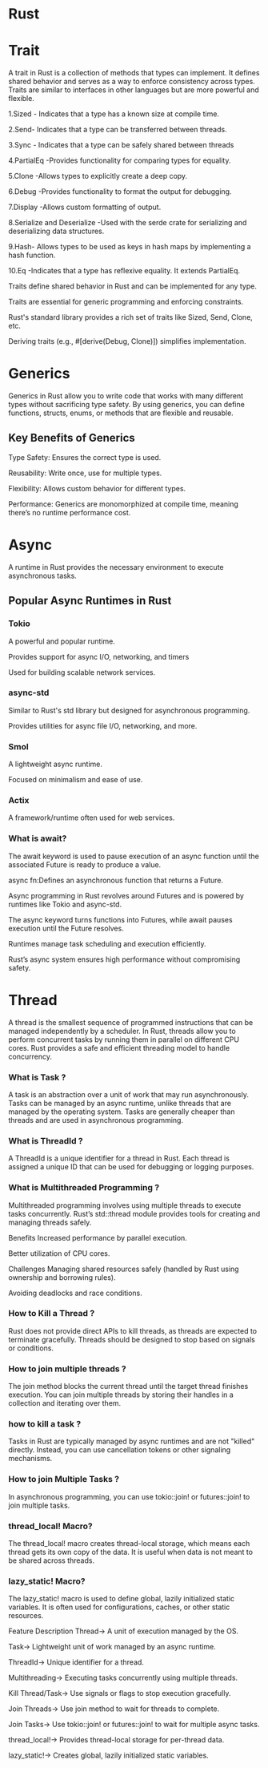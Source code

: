 # Rust 

# Trait 
A trait in Rust is a collection of methods that types can implement. It defines shared behavior and serves as a way to enforce consistency across types. Traits are similar to interfaces in other languages but are more powerful and flexible.

1.Sized - Indicates that a type has a known size at compile time.

2.Send- Indicates that a type can be transferred between threads.

3.Sync - Indicates that a type can be safely shared between threads

4.PartialEq -Provides functionality for comparing types for equality.

5.Clone -Allows types to explicitly create a deep copy.

6.Debug -Provides functionality to format the output for debugging.

7.Display -Allows custom formatting of output.

8.Serialize and Deserialize -Used with the serde crate for serializing and deserializing data structures.

9.Hash- Allows types to be used as keys in hash maps by implementing a hash function.

10.Eq -Indicates that a type has reflexive equality. It extends PartialEq.


Traits define shared behavior in Rust and can be implemented for any type.

Traits are essential for generic programming and enforcing constraints.

Rust's standard library provides a rich set of traits like Sized, Send, Clone, etc.

Deriving traits (e.g., #[derive(Debug, Clone)]) simplifies implementation.


# Generics
Generics in Rust allow you to write code that works with many different types without sacrificing type safety. By using generics, you can define functions, structs, enums, or methods that are flexible and reusable.

## Key Benefits of Generics
Type Safety: Ensures the correct type is used.

Reusability: Write once, use for multiple types.

Flexibility: Allows custom behavior for different types.

Performance: Generics are monomorphized at compile time, 
meaning there’s no runtime performance cost.


# Async 
A runtime in Rust provides the necessary environment to execute asynchronous tasks.

## Popular Async Runtimes in Rust
### Tokio
A powerful and popular runtime.

Provides support for async I/O, networking, and timers 

Used for building scalable network services.

### async-std
Similar to Rust's std library but designed for asynchronous programming.

Provides utilities for async file I/O, networking, and more.

### Smol
A lightweight async runtime.

Focused on minimalism and ease of use.

### Actix

A framework/runtime often used for web services.

### What is await?
The await keyword is used to pause execution of an async function until the associated Future is ready to produce a value.

async fn:Defines an asynchronous function that returns a Future.

Async programming in Rust revolves around Futures and is powered by runtimes like Tokio and async-std.

The async keyword turns functions into Futures, while await pauses execution until the Future resolves.

Runtimes manage task scheduling and execution efficiently.

Rust’s async system ensures high performance without compromising safety.


# Thread 
A thread is the smallest sequence of programmed instructions that can be managed independently by a scheduler. In Rust, threads allow you to perform concurrent tasks by running them in parallel on different CPU cores. Rust provides a safe and efficient threading model to handle concurrency.

### What is Task ?
A task is an abstraction over a unit of work that may run asynchronously. Tasks can be managed by an async runtime, unlike threads that are managed by the operating system.
Tasks are generally cheaper than threads and are used in asynchronous programming.

### What is ThreadId ?
A ThreadId is a unique identifier for a thread in Rust. Each thread is assigned a unique ID that can be used for debugging or logging purposes.


### What is Multithreaded Programming ?
Multithreaded programming involves using multiple threads to execute tasks concurrently. Rust’s std::thread module provides tools for creating and managing threads safely.

Benefits
Increased performance by parallel execution.

Better utilization of CPU cores.

Challenges
Managing shared resources safely (handled by Rust using ownership and borrowing rules).

Avoiding deadlocks and race conditions.

### How to Kill a Thread ?
Rust does not provide direct APIs to kill threads, as threads are expected to terminate gracefully. Threads should be designed to stop based on signals or conditions.

### How to join multiple threads ?
The join method blocks the current thread until the target thread finishes execution. You can join multiple threads by storing their handles in a collection and iterating over them.

### how to kill a task ?
Tasks in Rust are typically managed by async runtimes and are not "killed" directly. Instead, you can use cancellation tokens or other signaling mechanisms.

### How to join Multiple Tasks ?
In asynchronous programming, you can use tokio::join! or futures::join! to join multiple tasks.

### thread_local! Macro?
The thread_local! macro creates thread-local storage, which means each thread gets its own copy of the data. It is useful when data is not meant to be shared across threads.

### lazy_static! Macro?
The lazy_static! macro is used to define global, lazily initialized static variables. It is often used for configurations, caches, or other static resources.


Feature	                Description
Thread->	                A unit of execution managed by the OS.

Task->	                Lightweight unit of work managed by an async runtime.

ThreadId->	            Unique identifier for a thread.

Multithreading->	        Executing tasks concurrently using multiple threads.

Kill Thread/Task->	    Use signals or flags to stop execution gracefully.

Join Threads->	        Use join method to wait for threads to complete.

Join Tasks->	            Use tokio::join! or futures::join! to wait for multiple async tasks.

thread_local!->	        Provides thread-local storage for per-thread data.

lazy_static!->	        Creates global, lazily initialized static variables.

